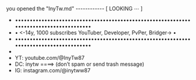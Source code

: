  you opened the "InyTw.md" ------------ [ LOOKING ⋯ ]

- ••••••••••••••••••••••••••••••••••••••••••••••••••••••••••••••••••••••••••••••••••••••
- •            <-14y, 1000 subscribes YouTuber, Developer, PvPer, Bridger->            •
- ••••••••••••••••••••••••••••••••••••••••••••••••••••••••••••••••••••••••••••••••••••••
- 
- YT: youtube.com/@InyTw87
- DC: inytw    ====>     (donʼt spam or send trash message)
- IG: instagram.com/@inytww87
